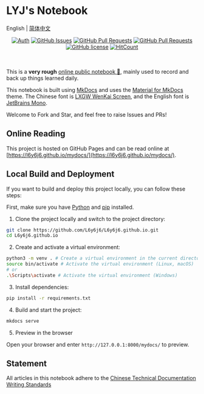 # LYJ's Notebook

English | [简体中文](./README.zh-CN.md)

<div align="center">

[![Auth](https://img.shields.io/badge/Auth-LYJ-ff69b4)](https://github.com/LightYourJourney)
[![GitHub Issues](https://img.shields.io/github/issues/L6y6j6/L6y6j6.github.io.svg)](https://github.com/L6y6j6/L6y6j6.github.io/issues)
[![GitHub Pull Requests](https://img.shields.io/github/issues-pr/L6y6j6/L6y6j6.github.io)](https://github.com/L6y6j6/L6y6j6.github.io/pulls)
[![GitHub Pull Requests](https://img.shields.io/github/stars/L6y6j6/L6y6j6.github.io)](https://github.com/L6y6j6/L6y6j6.github.io/stargazers)
[![GitHub license](https://img.shields.io/github/license/L6y6j6/L6y6j6.github.io)](https://github.com/L6y6j6/L6y6j6.github.io/blob/main/LICENSE)
[![HitCount](https://views.whatilearened.today/views/github/L6y6j6/L6y6j6.github.io.svg)](https://github.com/L6y6j6/L6y6j6.github.io)

</div>

<div align="center">
<img src="https://cdn.jsdelivr.net/gh/eryajf/tu@main/img/image_20240420_214408.gif" width="800"  height="3">
</div><br>

This is a **very rough** [online public notebook 📝](https://l6y6j6.github.io/mydocs/), mainly used to record and back up things learned daily.

This notebook is built using [MkDocs](https://www.mkdocs.org/) and uses the [Material for MkDocs](https://squidfunk.github.io/mkdocs-material/) theme. The Chinese font is [LXGW WenKai Screen](https://github.com/lxgw/LxgwWenKai-Screen), and the English font is [JetBrains Mono](https://www.jetbrains.com/lp/mono/).

Welcome to Fork and Star, and feel free to raise Issues and PRs!

## Online Reading

This project is hosted on GitHub Pages and can be read online at [https://l6y6j6.github.io/mydocs/](https://l6y6j6.github.io/mydocs/).

## Local Build and Deployment

If you want to build and deploy this project locally, you can follow these steps:

First, make sure you have [Python](https://www.python.org/) and [pip](https://pypi.org/project/pip/) installed.

1. Clone the project locally and switch to the project directory:

```bash
git clone https://github.com/L6y6j6/L6y6j6.github.io.git
cd L6y6j6.github.io
```

2. Create and activate a virtual environment:

```bash
python3 -m venv . # Create a virtual environment in the current directory
source bin/activate # Activate the virtual environment (Linux, macOS)
# or
.\Scripts\activate # Activate the virtual environment (Windows)
```

3. Install dependencies:

```bash
pip install -r requirements.txt
```

4. Build and start the project:

```bash
mkdocs serve
```

5. Preview in the browser

Open your browser and enter `http://127.0.0.1:8000/mydocs/` to preview.

## Statement

All articles in this notebook adhere to the [Chinese Technical Documentation Writing Standards](https://github.com/ruanyf/document-style-guide)